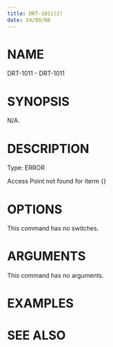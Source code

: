 ```yaml
---
title: DRT-1011(2)
date: 24/09/08
---
```


# NAME

DRT-1011 - DRT-1011

# SYNOPSIS

N/A.

# DESCRIPTION

Type: ERROR

Access Point not found for iterm {}

# OPTIONS

This command has no switches.

# ARGUMENTS

This command has no arguments.

# EXAMPLES

# SEE ALSO
